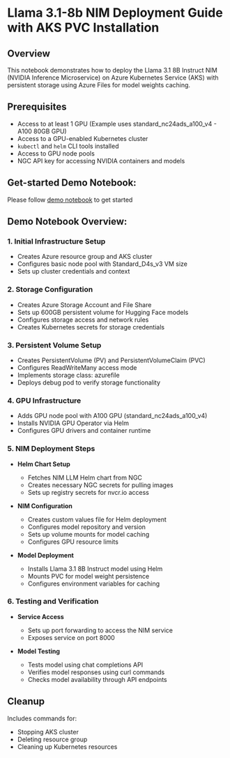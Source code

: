 # Llama 3.1-8b  NIM Deployment Guide with AKS PVC Installation 

## Overview
This notebook demonstrates how to deploy the Llama 3.1 8B Instruct NIM (NVIDIA Inference Microservice) on Azure Kubernetes Service (AKS) with persistent storage using Azure Files for model weights caching.

## Prerequisites
- Access to at least 1 GPU (Example uses standard_nc24ads_a100_v4 - A100 80GB GPU)
- Access to a GPU-enabled Kubernetes cluster
- `kubectl` and `helm` CLI tools installed
- Access to GPU node pools
- NGC API key for accessing NVIDIA containers and models


## Get-started Demo Notebook:
Please follow [demo notebook](aks-pvc-nim-deploy.ipynb) to get started 


## Demo Notebook Overview:

### 1. Initial Infrastructure Setup
- Creates Azure resource group and AKS cluster
- Configures basic node pool with Standard_D4s_v3 VM size
- Sets up cluster credentials and context

### 2. Storage Configuration
- Creates Azure Storage Account and File Share
- Sets up 600GB persistent volume for Hugging Face models
- Configures storage access and network rules
- Creates Kubernetes secrets for storage credentials

### 3. Persistent Volume Setup
- Creates PersistentVolume (PV) and PersistentVolumeClaim (PVC)
- Configures ReadWriteMany access mode
- Implements storage class: azurefile
- Deploys debug pod to verify storage functionality

### 4. GPU Infrastructure
- Adds GPU node pool with A100 GPU (standard_nc24ads_a100_v4)
- Installs NVIDIA GPU Operator via Helm
- Configures GPU drivers and container runtime

### 5. NIM Deployment Steps
- **Helm Chart Setup**
   - Fetches NIM LLM Helm chart from NGC
   - Creates necessary NGC secrets for pulling images
   - Sets up registry secrets for nvcr.io access

- **NIM Configuration**
   - Creates custom values file for Helm deployment
   - Configures model repository and version
   - Sets up volume mounts for model caching
   - Configures GPU resource limits

- **Model Deployment**
   - Installs Llama 3.1 8B Instruct model using Helm
   - Mounts PVC for model weight persistence
   - Configures environment variables for caching

### 6. Testing and Verification
- **Service Access**
   - Sets up port forwarding to access the NIM service
   - Exposes service on port 8000

- **Model Testing**
   - Tests model using chat completions API
   - Verifies model responses using curl commands
   - Checks model availability through API endpoints




## Cleanup
Includes commands for:
- Stopping AKS cluster
- Deleting resource group
- Cleaning up Kubernetes resources

